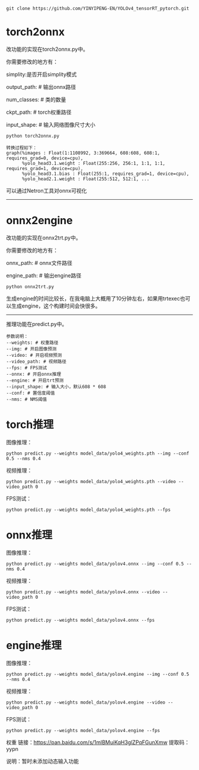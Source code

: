 ```
git clone https://github.com/YINYIPENG-EN/YOLOv4_tensorRT_pytorch.git
```

# torch2onnx

改功能的实现在torch2onnx.py中。

你需要修改的地方有：

simplity:是否开启simplity模式

output_path: # 输出onnx路径

num_classes: # 类的数量

ckpt_path: # torch权重路径

input_shape: # 输入网络图像尺寸大小

```python
python torch2onnx.py
```

```
转换过程如下：
graph(%images : Float(1:1108992, 3:369664, 608:608, 608:1, requires_grad=0, device=cpu),
      %yolo_head3.1.weight : Float(255:256, 256:1, 1:1, 1:1, requires_grad=1, device=cpu),
      %yolo_head3.1.bias : Float(255:1, requires_grad=1, device=cpu),
      %yolo_head2.1.weight : Float(255:512, 512:1, ...
```

可以通过Netron工具对onnx可视化

------

# onnx2engine

改功能的实现在onnx2trt.py中。

你需要修改的地方有：

onnx_path: # onnx文件路径

engine_path: # 输出engine路径

```
python onnx2trt.py
```

生成engine的时间比较长，在我电脑上大概用了10分钟左右，如果用trtexec也可以生成engine，这个构建时间会快很多。

------

推理功能在predict.py中。

```
参数说明：
--weights: # 权重路径
--img: # 开启图像预测
--video: # 开启视频预测
--video_path: # 视频路径
--fps: # FPS测试
--onnx: # 开启onnx推理
--engine: # 开启trt预测
--input_shape: # 输入大小，默认608 * 608
--conf: # 置信度阈值
--nms: # NMS阈值
```



# torch推理

图像推理：

```
python predict.py --weights model_data/yolo4_weights.pth --img --conf 0.5 --nms 0.4
```

视频推理：

```
python predict.py --weights model_data/yolo4_weights.pth --video --video_path 0
```

FPS测试：

```
python predict.py --weights model_data/yolo4_weights.pth --fps
```

# onnx推理

图像推理：

```
python predict.py --weights model_data/yolov4.onnx --img --conf 0.5 --nms 0.4
```

视频推理：

```
python predict.py --weights model_data/yolov4.onnx --video --video_path 0
```

FPS测试：

```
python predict.py --weights model_data/yolov4.onnx --fps
```

# engine推理

图像推理：

```
python predict.py --weights model_data/yolov4.engine --img --conf 0.5 --nms 0.4
```

视频推理：

```
python predict.py --weights model_data/yolov4.engine --video --video_path 0
```

FPS测试：

```
python predict.py --weights model_data/yolov4.engine --fps
```

权重
链接：https://pan.baidu.com/s/1mlBMuiKqH3glZPqFGunXmw 
提取码：yypn

说明：暂时未添加动态输入功能

